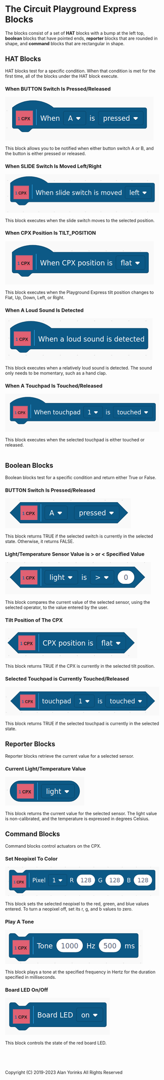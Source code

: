 # The Circuit Playground Express Blocks

The blocks consist of a set of **HAT** blocks with a bump at the left top,
**boolean** blocks that have pointed ends, **reporter** blocks that are rounded in shape,
and **command** blocks that are rectangular in shape.

## HAT Blocks

HAT blocks test for a specific condition. When that condition is met for
the first time, all of the blocks under the HAT block execute.

### When BUTTON Switch Is Pressed/Released
![](./images/cpx_hat_when_a.png)


This block allows you to be notified when either button switch A or B, and the button is
either pressed or released.

### When SLIDE Switch Is Moved Left/Right
![](./images/cpx_hat_when_slide.png)

This block executes when the slide switch moves to the selected position.

### When CPX Position Is TILT_POSITION
![](./images/cpx_hat_when_position.png)

This block executes when the Playground Express tilt position changes to
Flat, Up, Down, Left, or Right.

### When A Loud Sound Is Detected
![](./images/cpx_hat_when_sound.png)

This block executes when a relatively loud sound is detected. The sound
only needs to be momentary, such as a hand clap.

### When A Touchpad Is Touched/Released
![](./images/cpx_hat_when_touch.png)

This block executes when the selected touchpad is either touched
or released.
<br>
<br>

## Boolean Blocks

Boolean blocks test for a specific condition and return either True or False.

### BUTTON Switch Is Pressed/Released
![](./images/cpx_boolean_a_pressed.png)

This block returns TRUE if the selected switch is currently in the selected
state. Otherwise, it returns FALSE.

### Light/Temperature Sensor Value is > or < Specified Value

![](./images/cpx_boolean_light.png)

This block compares the current value of the selected sensor,
using the selected operator, to the value entered by the user.

### Tilt Position of The CPX

![](./images/cpx_boolean_position.png)

This block returns TRUE if the CPX is currently in the selected
tilt position.

### Selected Touchpad is Currently Touched/Released

![](./images/cpx_boolean_touch.png)

This block returns TRUE if the selected touchpad is currently in the
selected state.

## Reporter Blocks

Reporter blocks retrieve the current value for a selected sensor.


### Current Light/Temperature Value

![](./images/cpx_reporter_light.png)

This block returns the current value for the selected sensor.
The light value is non-calibrated, and the temperature is expressed
in degrees Celsius.


## Command Blocks

Command blocks control actuators on the CPX.

### Set Neopixel To Color

![](./images/cpx_command_neopixel.png)

This block sets the selected neopixel to the red, green, and blue values
entered. To turn a neopixel off, set its r, g, and b values to zero.

### Play A Tone

![](./images/cpx_command_tone.png)

This block plays a tone at the specified frequency in Hertz for the duration
specified in milliseconds.

### Board LED On/Off

![](./images/cpx_command_boardLED.png)

This block controls the state of the red board LED.


 <br> <br> <br>


Copyright (C) 2019-2023 Alan Yorinks All Rights Reserved

